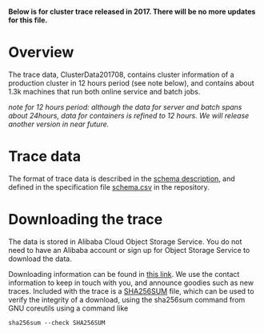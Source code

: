 **Below is for cluster trace released in 2017. There will be no more updates for this file.**

# Overview

The trace data, ClusterData201708,  contains cluster information of a production cluster in 12 hours period (see note below), and contains about 1.3k machines that run both online service and batch jobs.

*note for 12 hours period:  although the data for server and batch spans about 24hours, data for containers is refined to 12 hours. We will release another version in near future.*

# Trace data 
The format of trace data is described in the [schema description](trace_201708.md), and defined in the specification file [schema.csv](schema.csv) in the repository.

# Downloading the trace
The data is stored in Alibaba Cloud Object Storage Service. You do not need to have an Alibaba account or sign up for Object Storage Service to download the data.

Downloading information can be found in [this link](http://aliopentrace.oss-cn-beijing.aliyuncs.com/v2017Traces/alibaba-trace-2017.tar.gz). We use the contact information to keep in touch with you, and announce goodies such as new traces.
Included with the trace is a [SHA256SUM](SHA256SUM) file, which can be used to verify the integrity of a download, using the sha256sum command from GNU coreutils using a command like

```
sha256sum --check SHA256SUM
```




